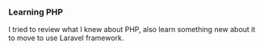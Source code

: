 ### Learning PHP
I tried to review what I knew about PHP, also learn something new about it to move to use Laravel framework.
